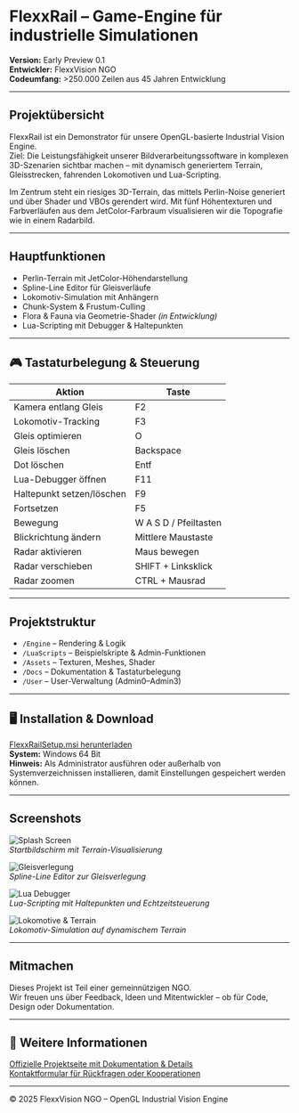 #  FlexxRail – Game-Engine für industrielle Simulationen

**Version:** Early Preview 0.1  
**Entwickler:** FlexxVision NGO  
**Codeumfang:** >250.000 Zeilen aus 45 Jahren Entwicklung

---

##  Projektübersicht

FlexxRail ist ein Demonstrator für unsere OpenGL-basierte Industrial Vision Engine.  
Ziel: Die Leistungsfähigkeit unserer Bildverarbeitungssoftware in komplexen 3D-Szenarien sichtbar machen – mit dynamisch generiertem Terrain, Gleisstrecken, fahrenden Lokomotiven und Lua-Scripting.

Im Zentrum steht ein riesiges 3D-Terrain, das mittels Perlin-Noise generiert und über Shader und VBOs gerendert wird. Mit fünf Höhentexturen und Farbverläufen aus dem JetColor-Farbraum visualisieren wir die Topografie wie in einem Radarbild.

---

##  Hauptfunktionen

-  Perlin-Terrain mit JetColor-Höhendarstellung  
-  Spline-Line Editor für Gleisverläufe  
-  Lokomotiv-Simulation mit Anhängern  
-  Chunk-System & Frustum-Culling  
-  Flora & Fauna via Geometrie-Shader *(in Entwicklung)*  
-  Lua-Scripting mit Debugger & Haltepunkten  

---

## 🎮 Tastaturbelegung & Steuerung

| Aktion | Taste |
|--------|-------|
| Kamera entlang Gleis | F2 |
| Lokomotiv-Tracking | F3 |
| Gleis optimieren | O |
| Gleis löschen | Backspace |
| Dot löschen | Entf |
| Lua-Debugger öffnen | F11 |
| Haltepunkt setzen/löschen | F9 |
| Fortsetzen | F5 |
| Bewegung | W A S D / Pfeiltasten |
| Blickrichtung ändern | Mittlere Maustaste |
| Radar aktivieren | Maus bewegen |
| Radar verschieben | SHIFT + Linksklick |
| Radar zoomen | CTRL + Mausrad |

---

## Projektstruktur

- `/Engine` – Rendering & Logik  
- `/LuaScripts` – Beispielskripte & Admin-Funktionen  
- `/Assets` – Texturen, Meshes, Shader  
- `/Docs` – Dokumentation & Tastaturbelegung  
- `/User` – User-Verwaltung (Admin0–Admin3)

---

## 🖥️ Installation & Download

[FlexxRailSetup.msi herunterladen](https://www.flexxvision.de/flexxrail.html#download)  
**System:** Windows 64 Bit  
**Hinweis:** Als Administrator ausführen oder außerhalb von Systemverzeichnissen installieren, damit Einstellungen gespeichert werden können.

---

## Screenshots

![Splash Screen](https://www.flexxvision.de/media/images/splash-large.jpg)  
*Startbildschirm mit Terrain-Visualisierung*

![Gleisverlegung](https://www.flexxvision.de/media/images/flexxrail_tracks.jpg)  
*Spline-Line Editor zur Gleisverlegung*

![Lua Debugger](https://www.flexxvision.de/media/images/flexxrail_lua_debugger.jpg)  
*Lua-Scripting mit Haltepunkten und Echtzeitsteuerung*

![Lokomotive & Terrain](https://www.flexxvision.de/media/images/flexxrail_train.jpg)  
*Lokomotiv-Simulation auf dynamischem Terrain*

---

## Mitmachen

Dieses Projekt ist Teil einer gemeinnützigen NGO.  
Wir freuen uns über Feedback, Ideen und Mitentwickler – ob für Code, Design oder Dokumentation.

---

## 🔗 Weitere Informationen

 [Offizielle Projektseite mit Dokumentation & Details](https://www.flexxvision.de/flexxrail.html)  
 [Kontaktformular für Rückfragen oder Kooperationen](https://www.flexxvision.de/kontakt.html)

---

© 2025 FlexxVision NGO – OpenGL Industrial Vision Engine

